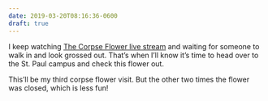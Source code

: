 ```yaml
---
date: 2019-03-20T08:16:36-0600
draft: true
---
```




I keep watching [The Corpse Flower live stream](https://cbs.umn.edu/conservatory/corpse-flower) and waiting for someone to walk in and look grossed out. That’s when I’ll know it’s time to head over to the St. Paul campus and check this flower out.

This’ll be my third corpse flower visit. But the other two times the flower was closed, which is less fun!



